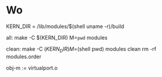# Wo

KERN_DIR = /lib/modules/$(shell uname -r)/build
 
all:
	make -C $(KERN_DIR) M=`pwd` modules
 
clean:
	make -C $(KERN_DIR) M=$(shell pwd) modules clean
	rm -rf modules.order
 
obj-m := virtualport.o
